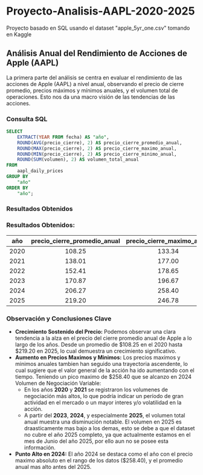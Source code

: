 # Proyecto-Analisis-AAPL-2020-2025
Proyecto basado en SQL usando el dataset "apple_5yr_one.csv" tomando en Kaggle

## Análisis Anual del Rendimiento de Acciones de Apple (AAPL)

La primera parte del análisis se centra en evaluar el rendimiento de las acciones de Apple (AAPL) a nivel anual, observando el precio de cierre promedio, precios máximos y mínimos anuales, y el volumen total de operaciones. Esto nos da una macro visión de las tendencias de las acciones.

### Consulta SQL

```sql
SELECT
    EXTRACT(YEAR FROM fecha) AS "año",
    ROUND(AVG(precio_cierre), 2) AS precio_cierre_promedio_anual,
    ROUND(MAX(precio_cierre), 2) AS precio_cierre_maximo_anual,
    ROUND(MIN(precio_cierre), 2) AS precio_cierre_minimo_anual,
    ROUND(SUM(volumen), 2) AS volumen_total_anual
FROM
    aapl_daily_prices
GROUP BY
    "año"
ORDER BY
    "año";
```
### Resultados Obtenidos

### Resultados Obtenidos:

| año  | precio_cierre_promedio_anual | precio_cierre_maximo_anual | precio_cierre_minimo_anual | volumen_total_anual |
| :---: | :---: | :---: | :---: | :---: |
| 2020 | 108.25 | 133.34 | 78.33 | 212895973200.00 |
| 2021 | 138.01 | 177.00 | 113.68 | 228122068100.00 |
| 2022 | 152.41 | 178.65 | 124.43 | 220655045000.00 |
| 2023 | 170.87 | 196.67 | 123.42 | 148042572000.00 |
| 2024 | 206.27 | 258.40 | 164.01 | 143960681000.00 |
| 2025 | 219.20 | 246.78 | 172.19 | 6015363000.00 |


 ### Observación y Conclusiones Clave

* **Crecimiento Sostenido del Precio:** Podemos observar una clara tendencia a la alza en el precio del cierre promedio anual de Apple a lo largo de los años. Desde un promedio de $108.25 en el 2020 hasta $219.20 en 2025, lo cual demuestra un crecimiento significativo.
* **Aumento en Precios Maximos y Minimos:** Los precios maximos y minimos anuales tambien han seguido una trayectoria ascendente, lo cual sugiere que el valor general de la acción ha ido aumentando con el tiempo. Teniendo un pico maximo de $258.40 que se alcanzo en 2024
Volumen de Negociación Variable:
   * En los años **2020** y **2021** se registraron los volumenes de negociación más altos, lo que podría indicar un período de gran actividad en el mercado o un mayor interes y/o volatilidad en la acción.
   * A partir del **2023**, **2024**, y especialmente **2025**, el volumen total anual muestra una disminución notable. El volumen en 2025 es draasticamente mas bajo a los demas, esto se debe a que el dataset no cubre el año 2025 completo, ya que actualmente estamos en el mes de Junio del año 2025, por ello aun no se posee esta información.
* **Punto Alto en 2024:** El año 2024 se destaca como el año con el precio maximo absoluto en el rango de los datos ($258.40), y el promedio anual mas alto antes del 2025.
